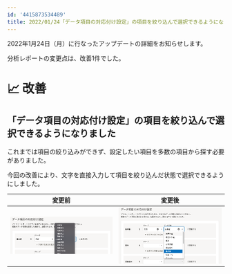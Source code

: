 ```yaml
---
id: '4415873534489'
title: 2022/01/24「データ項目の対応付け設定」の項目を絞り込んで選択できるようになりました
---
```

2022年1月24日（月）に行なったアップデートの詳細をお知らせします。

分析レポートの変更点は、改善1件でした。

# 📈 改善

## 「データ項目の対応付け設定」の項目を絞り込んで選択できるようになりました

これまでは項目の絞り込みができず、設定したい項目を多数の項目から探す必要がありました。

今回の改善により、文字を直接入力して項目を絞り込んだ状態で選択できるようにしました。

| **変更前** | **変更後** |
| --- | --- |
| ![](./__________2022-01-26_17.49.02.png) | ![](./__________2022-01-26_17.50.50.png) |
